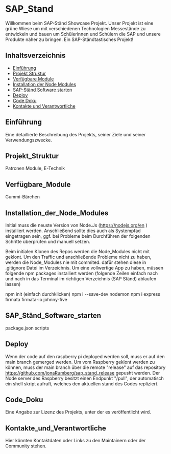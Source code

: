# SAP_Stand
Willkommen beim SAP-Ständ Showcase Projekt. Unser Projekt ist eine grüne Wiese um mit verschiedenen Technologien Messestände zu entwickeln und bauen um Schülerinnen und Schülern die SAP und unsere Produkte näher zu bringen. 
Ein SAP-Ständtastisches Projekt!

## Inhaltsverzeichnis

- [Einführung](#Einführung)
- [Projekt Struktur](#Projekt_Struktur)
- [Verfügbare Module](#Verfügbare_Module)
- [Installation der Node Modules](#Installation_der_Node_Modules)
- [SAP-Ständ Software starten](#SAP_Ständ_Software_starten)
- [Deploy](#Deploy)
- [Code Doku](#Code_Doku)
- [Kontakte und Verantwortliche](#Kontakte_und_Verantwortliche)

## Einführung

Eine detaillierte Beschreibung des Projekts, seiner Ziele und seiner Verwendungszwecke.

## Projekt_Struktur

Patronen Module,
E-Technik


## Verfügbare_Module

Gummi-Bärchen

## Installation_der_Node_Modules
Initial muss die neuste Version von Node.Js (https://nodejs.org/en ) installiert werden. Anschließend sollte dies auch als Systempfad eingetragen sein, ggf. bei Probleme beim Durchführen der folgenden Schritte überprüfen und manuell setzen. 

Beim initialen Klonen des Repos werden die Node_Modules nicht mit geklont. Um den Traffic und anschließende Probleme nicht zu haben, werden die Node_Modules nie mit commited. dafür stehen diese in .gitignore Datei im Verzeichnis. Um eine vollwertige App zu haben, müssen folgende npm packages installiert werden (folgende Zeilen einfach nach und nach in das Terminal im richtigen Verzeichnis (SAP Ständ) ablaufen lassen)

npm init (einfach durchklicken)
npm i --save-dev nodemon 
npm i express firmata firmata-io johnny-five 

## SAP_Ständ_Software_starten

package.json scripts

## Deploy
Wenn der code auf den raspberry pi deployed werden soll, muss er auf den main branch gemerged werden. Um vom Raspberry geklont werden zu können, muss der main branch über die remote "release" auf das repository https://github.com/jonaRumberg/sap_stand_release gepusht werden. Der Node server des Raspberry besitzt einen Endpunkt "/pull", der automatisch ein shell skript aufruft, welches den aktuellen stand des Codes repliziert.

## Code_Doku

Eine Angabe zur Lizenz des Projekts, unter der es veröffentlicht wird.

## Kontakte_und_Verantwortliche

Hier könnten Kontaktdaten oder Links zu den Maintainern oder der Community stehen.

